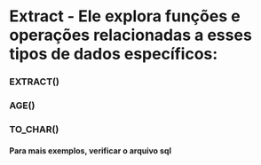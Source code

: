 # Extract - Ele explora funções e operações relacionadas a esses tipos de dados específicos:

### EXTRACT()
### AGE()
### TO_CHAR()

#### Para mais exemplos, verificar o arquivo sql
